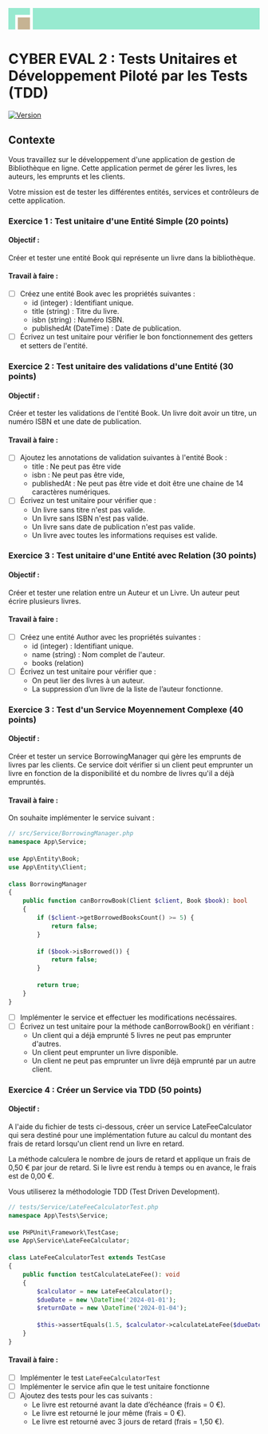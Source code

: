![separe](https://github.com/studoo-app/.github/blob/main/profile/studoo-banner-logo.png)
# CYBER EVAL 2 : Tests Unitaires et Développement Piloté par les Tests (TDD)
[![Version](https://img.shields.io/badge/Version-2024-blue)]()

## Contexte
Vous travaillez sur le développement d'une application de gestion de Bibliothèque en ligne. Cette application 
permet de gérer les livres, les auteurs, les emprunts et les clients. 

Votre mission est de tester les différentes entités, services et contrôleurs de cette application.

### Exercice 1 : Test unitaire d'une Entité Simple (20 points)
#### Objectif :
Créer et tester une entité Book qui représente un livre dans la bibliothèque.

#### Travail à faire :

- [ ] Créez une entité Book avec les propriétés suivantes :
  - id (integer) : Identifiant unique.
  - title (string) : Titre du livre.
  - isbn (string) : Numéro ISBN.
  - publishedAt (DateTime) : Date de publication.
- [ ] Écrivez un test unitaire pour vérifier le bon fonctionnement des getters et setters de l'entité.

### Exercice 2 : Test unitaire des validations d'une Entité (30 points)

#### Objectif :
Créer et tester les validations de l'entité Book. Un livre doit avoir un titre, un numéro ISBN et une date de publication.

#### Travail à faire :

- [ ] Ajoutez les annotations de validation suivantes à l'entité Book :
  - title : Ne peut pas être vide
  - isbn : Ne peut pas être vide, 
  - publishedAt : Ne peut pas être vide et doit être une chaine de 14 caractères numériques.
- [ ] Écrivez un test unitaire pour vérifier que :
  - Un livre sans titre n'est pas valide.
  - Un livre sans ISBN n'est pas valide.
  - Un livre sans date de publication n'est pas valide.
  - Un livre avec toutes les informations requises est valide.

### Exercice 3 : Test unitaire d'une Entité avec Relation (30 points)
#### Objectif :
Créer et tester une relation entre un Auteur et un Livre. Un auteur peut écrire plusieurs livres.

#### Travail à faire :

- [ ] Créez une entité Author avec les propriétés suivantes :
  - id (integer) : Identifiant unique.
  - name (string) : Nom complet de l'auteur.
  - books (relation)
- [ ] Écrivez un test unitaire pour vérifier que :
  - On peut lier des livres à un auteur.
  - La suppression d’un livre de la liste de l’auteur fonctionne.

### Exercice 3 : Test d'un Service Moyennement Complexe (40 points)
#### Objectif :
Créer et tester un service BorrowingManager qui gère les emprunts de livres par les clients.
Ce service doit vérifier si un client peut emprunter un livre en fonction de la disponibilité et du nombre de livres qu'il a déjà empruntés.

#### Travail à faire :

On souhaite implémenter le service suivant :
```php
// src/Service/BorrowingManager.php
namespace App\Service;

use App\Entity\Book;
use App\Entity\Client;

class BorrowingManager
{
    public function canBorrowBook(Client $client, Book $book): bool
    {
        if ($client->getBorrowedBooksCount() >= 5) {
            return false;
        }

        if ($book->isBorrowed()) {
            return false;
        }

        return true;
    }
}

```

- [ ] Implémenter le service et effectuer les modifications necéssaires.
- [ ] Écrivez un test unitaire pour la méthode canBorrowBook() en vérifiant :
  - Un client qui a déjà emprunté 5 livres ne peut pas emprunter d'autres.
  - Un client peut emprunter un livre disponible.
  - Un client ne peut pas emprunter un livre déjà emprunté par un autre client.

### Exercice 4 : Créer un Service via TDD (50 points)
#### Objectif :
A l'aide du fichier de tests ci-dessous, créer un service LateFeeCalculator qui sera destiné pour une implémentation future
au calcul du montant des frais de retard lorsqu'un client rend un livre en retard.

La méthode calculera le nombre de jours de retard et applique un frais de 0,50 € par jour de retard.
Si le livre est rendu à temps ou en avance, le frais est de 0,00 €.

Vous utiliserez la méthodologie TDD (Test Driven Development).

```php
// tests/Service/LateFeeCalculatorTest.php
namespace App\Tests\Service;

use PHPUnit\Framework\TestCase;
use App\Service\LateFeeCalculator;

class LateFeeCalculatorTest extends TestCase
{
    public function testCalculateLateFee(): void
    {
        $calculator = new LateFeeCalculator();
        $dueDate = new \DateTime('2024-01-01');
        $returnDate = new \DateTime('2024-01-04');

        $this->assertEquals(1.5, $calculator->calculateLateFee($dueDate, $returnDate));
    }
}

```

#### Travail à faire :

- [ ] Implémenter le test `LateFeeCalculatorTest`
- [ ] Implémenter le service afin que le test unitaire fonctionne
- [ ] Ajoutez des tests pour les cas suivants :
  - Le livre est retourné avant la date d’échéance (frais = 0 €).
  - Le livre est retourné le jour même (frais = 0 €).
  - Le livre est retourné avec 3 jours de retard (frais = 1,50 €).



